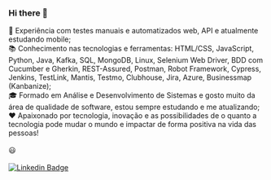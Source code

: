 ### Hi there 👋

🚀 Experiência com testes manuais e automatizados web, API e atualmente estudando mobile;<BR>
📚 Conhecimento nas tecnologias e ferramentas: HTML/CSS, JavaScript, Python, Java, Kafka, SQL, MongoDB, Linux, Selenium Web Driver, BDD com Cucumber e Gherkin, REST-Assured, Postman, Robot Framework, Cypress, Jenkins, TestLink, Mantis, Testmo, Clubhouse, Jira, Azure, Businessmap (Kanbanize);<BR>
🎓 Formado em Análise e Desenvolvimento de Sistemas e gosto muito da área de qualidade de software, estou sempre estudando e me atualizando;<BR>
❤️ Apaixonado por tecnologia, inovação e as possibilidades de o quanto a tecnologia pode mudar o mundo e impactar de forma positiva na vida das pessoas!<BR> 
 <BR>
 😃   
 <BR>
[![Linkedin Badge](https://img.shields.io/badge/-LinkedIn-blue?style=flat-square&logo=Linkedin&logoColor=white&link=https://https://www.linkedin.com/in/arthur-svensson)](https://www.linkedin.com/in/arthur-svensson)
